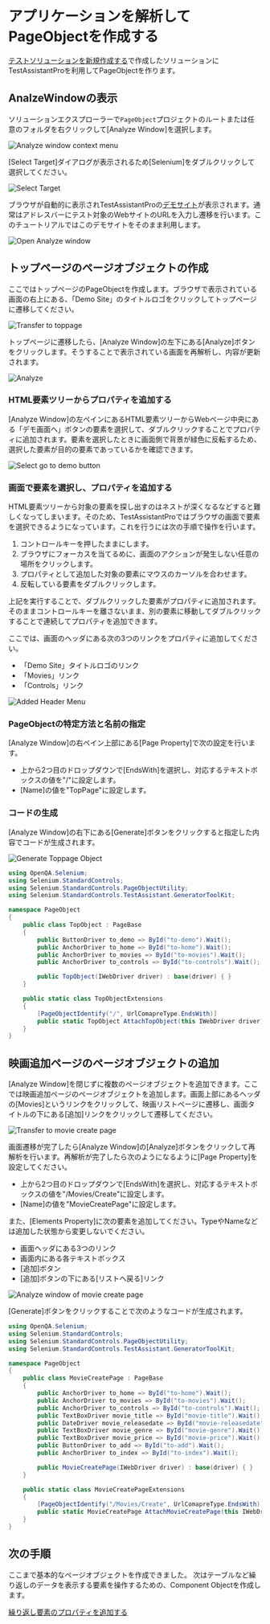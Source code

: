 # アプリケーションを解析してPageObjectを作成する

[テストソリューションを新規作成する](./Sln.md)で作成したソリューションにTestAssistantProを利用してPageObjectを作ります。

## AnalzeWindowの表示

ソリューションエクスプローラーで`PageObject`プロジェクトのルートまたは任意のフォルダを右クリックして[Analyze Window]を選択します。

![Analyze window context menu](../img/pageobject_select_analyzewindow_menu.png)

[Select Target]ダイアログが表示されるため[Selenium]をダブルクリックして選択してください。

![Select Target](../img/pageobject_select_target.png)

ブラウザが自動的に表示されTestAssistantProの[デモサイト](http://testassistantpro-demo.azurewebsites.net/Movies)が表示されます。通常はアドレスバーにテスト対象のWebサイトのURLを入力し遷移を行います。このチュートリアルではこのデモサイトをそのまま利用します。

![Open Analyze window](../img/pageobject_open_anaylze_window.png)

## トップページのページオブジェクトの作成

ここではトップページのPageObjectを作成します。ブラウザで表示されている画面の右上にある、「Demo Site」のタイトルロゴをクリックしてトップページに遷移してください。

![Transfer to toppage](../img/pageobject_transfer_toppage.png)

トップページに遷移したら、[Analyze Window]の左下にある[Analyze]ボタンをクリックします。そうすることで表示されている画面を再解析し、内容が更新されます。

![Analyze](../img/pageobject_analyze.png)

### HTML要素ツリーからプロパティを追加する

[Analyze Window]の左ペインにあるHTML要素ツリーからWebページ中央にある「デモ画面へ」ボタンの要素を選択して、ダブルクリックすることでプロパティに追加されます。要素を選択したときに画面側で背景が緑色に反転するため、選択した要素が目的の要素であっているかを確認できます。

![Select go to demo button](../img/pageobject_select_centerbutton.png)

### 画面で要素を選択し、プロパティを追加する

HTML要素ツリーから対象の要素を探し出すのはネストが深くなるなどすると難しくなってしまいます。そのため、TestAssistantProではブラウザの画面で要素を選択できるようになっています。これを行うには次の手順で操作を行います。

1. コントロールキーを押したままにします。
2. ブラウザにフォーカスを当てるめに、画面のアクションが発生しない任意の場所をクリックします。
3. プロパティとして追加した対象の要素にマウスのカーソルを合わせます。
4. 反転している要素をダブルクリックします。

上記を実行することで、ダブルクリックした要素がプロパティに追加されます。そのままコントロールキーを離さないまま、別の要素に移動してダブルクリックすることで連続してプロパティを追加できます。

ここでは、画面のヘッダにある次の3つのリンクをプロパティに追加してください。

- 「Demo Site」タイトルロゴのリンク
- 「Movies」リンク
- 「Controls」リンク

![Added Header Menu](../img/pageobject_added_header_menu.png)

### PageObjectの特定方法と名前の指定

[Analyze Window]の右ペイン上部にある[Page Property]で次の設定を行います。

- 上から2つ目のドロップダウンで[EndsWith]を選択し、対応するテキストボックスの値を"/"に設定します。
- [Name]の値を"TopPage"に設定します。

### コードの生成

[Analyze Window]の右下にある[Generate]ボタンをクリックすると指定した内容でコードが生成されます。

![Generate Toppage Object](../img/pageobject_generate_toppage.png)

```cs
using OpenQA.Selenium;
using Selenium.StandardControls;
using Selenium.StandardControls.PageObjectUtility;
using Selenium.StandardControls.TestAssistant.GeneratorToolKit;

namespace PageObject
{
    public class TopObject : PageBase
    {
        public ButtonDriver to_demo => ById("to-demo").Wait();
        public AnchorDriver to_home => ById("to-home").Wait();
        public AnchorDriver to_movies => ById("to-movies").Wait();
        public AnchorDriver to_controls => ById("to-controls").Wait();

        public TopObject(IWebDriver driver) : base(driver) { }
    }

    public static class TopObjectExtensions
    {
        [PageObjectIdentify("/", UrlComapreType.EndsWith)]
        public static TopObject AttachTopObject(this IWebDriver driver) => new TopObject(driver);
    }
}
```

## 映画追加ページのページオブジェクトの追加

[Analyze Window]を閉じずに複数のページオブジェクトを追加できます。ここでは映画追加ページのページオブジェクトを追加します。画面上部にあるヘッダの[Movies]というリンクをクリックして、映画リストページに遷移し、画面タイトルの下にある[追加]リンクをクリックして遷移してください。

![Transfer to movie create page](../img/pageobject_transfer_moviecreatepage.png)

画面遷移が完了したら[Analyze Window]の[Analyze]ボタンをクリックして再解析を行います。再解析が完了したら次のようになるように[Page Property]を設定してください。

- 上から2つ目のドロップダウンで[EndsWith]を選択し、対応するテキストボックスの値を"/Movies/Create"に設定します。
- [Name]の値を"MovieCreatePage"に設定します。

また、[Elements Property]に次の要素を追加してください。TypeやNameなどは追加した状態から変更しないでください。

- 画面ヘッダにある3つのリンク
- 画面内にある各テキストボックス
- [追加]ボタン
- [追加]ボタンの下にある[リストへ戻る]リンク

![Analyze window of movie create page](../img/pageobject_analyzewindow_movie_create.png)

[Generate]ボタンをクリックすることで次のようなコードが生成されます。

```cs
using OpenQA.Selenium;
using Selenium.StandardControls;
using Selenium.StandardControls.PageObjectUtility;
using Selenium.StandardControls.TestAssistant.GeneratorToolKit;

namespace PageObject
{
    public class MovieCreatePage : PageBase
    {
        public AnchorDriver to_home => ById("to-home").Wait();
        public AnchorDriver to_movies => ById("to-movies").Wait();
        public AnchorDriver to_controls => ById("to-controls").Wait();
        public TextBoxDriver movie_title => ById("movie-title").Wait();
        public DateDriver movie_releasedate => ById("movie-releasedate").Wait();
        public TextBoxDriver movie_genre => ById("movie-genre").Wait();
        public TextBoxDriver movie_price => ById("movie-price").Wait();
        public ButtonDriver to_add => ById("to-add").Wait();
        public AnchorDriver to_index => ById("to-index").Wait();

        public MovieCreatePage(IWebDriver driver) : base(driver) { }
    }

    public static class MovieCreatePageExtensions
    {
        [PageObjectIdentify("/Movies/Create", UrlComapreType.EndsWith)]
        public static MovieCreatePage AttachMovieCreatePage(this IWebDriver driver) => new MovieCreatePage(driver);
    }
}
```

## 次の手順

ここまで基本的なページオブジェクトを作成できました。
次はテーブルなど繰り返しのデータを表示する要素を操作するための、Component Objectを作成します。

[繰り返し要素のプロパティを追加する](ComponentObject.md)
